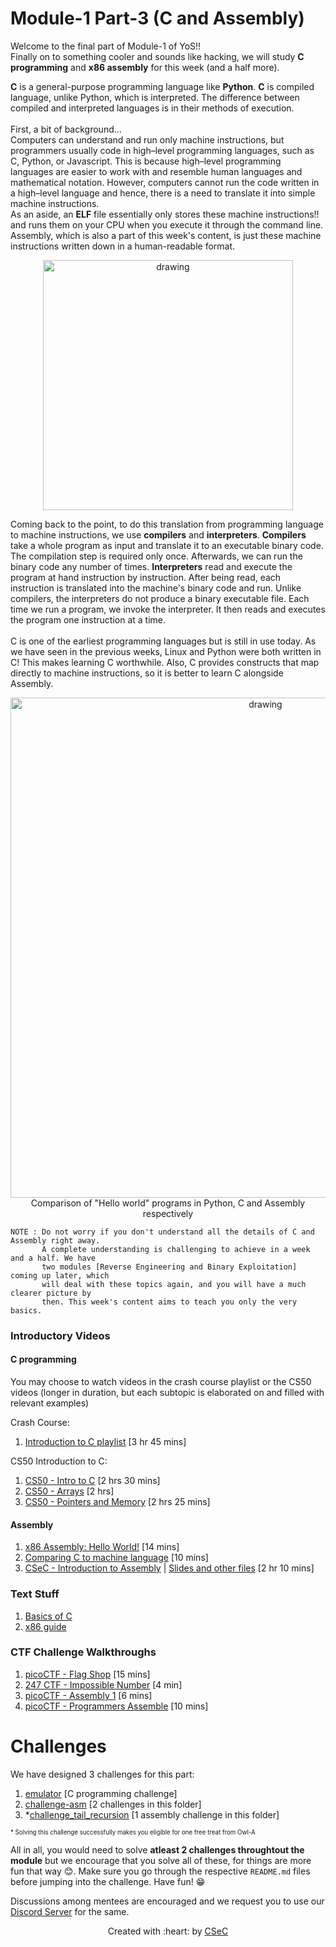 # Module-1 Part-3 (C and Assembly)

Welcome to the final part of Module-1 of YoS!! <br>
Finally on to something cooler and sounds like hacking, we will study **C programming** and **x86 assembly** for this week (and a half more). <br>

**C** is a general-purpose programming language like **Python**. **C** is compiled language, unlike Python, which is interpreted.
The difference between compiled and interpreted languages is in their methods of execution. <br>
<br>
First, a bit of background... <br>
Computers can understand and run only machine instructions, but programmers usually code in high–level programming languages, such as C, Python, or Javascript. This is because high–level programming languages are easier to work with and resemble human languages and mathematical notation. However, computers cannot run the code written in a high–level language and hence, there is a need to translate it into simple machine instructions. <br>
As an aside, an **ELF** file essentially only stores these machine instructions!! and runs them on your CPU when you execute it through the command line. Assembly, which is also a part of this week's content, is just these machine instructions written down in a human-readable format.

<p align="center">
<img src="http://0x0.st/oPiH.jpg" alt="drawing" width="400"/>
</p>

Coming back to the point, to do this translation from programming language to machine instructions, we use **compilers** and **interpreters**. 
**Compilers** take a whole program as input and translate it to an executable binary code. The compilation step is required only once. Afterwards, we can run the binary code any number of times. **Interpreters** read and execute the program at hand instruction by instruction. After being read, each instruction is translated into the machine's binary code and run. Unlike compilers, the interpreters do not produce a binary executable file. Each time we run a program, we invoke the interpreter. It then reads and executes the program one instruction at a time. <br>
<br>
C is one of the earliest programming languages but is still in use today. As we have seen in the previous weeks, Linux and Python were both written in C! This makes learning C worthwhile. Also, C provides constructs that map directly to machine instructions, so it is better to learn C alongside Assembly. <br>

<p align="center">
  <img src="https://i.postimg.cc/hcDmyCZF/Screenshot-from-2022-03-01-12-14-32.png" alt="drawing" width="800"/> <br>
  Comparison of "Hello world" programs in Python, C and Assembly respectively
</p>

```
NOTE : Do not worry if you don't understand all the details of C and Assembly right away.
       A complete understanding is challenging to achieve in a week and a half. We have
       two modules [Reverse Engineering and Binary Exploitation] coming up later, which 
       will deal with these topics again, and you will have a much clearer picture by
       then. This week's content aims to teach you only the very basics.
```

### Introductory Videos
#### C programming
You may choose to watch videos in the crash course playlist or the CS50 videos (longer in duration, but each subtopic is elaborated on and filled with relevant examples) <br>

Crash Course:
1. [Introduction to C playlist](https://www.youtube.com/playlist?list=PLqKPIxArfSTy2s40UuN6lKbfDZ4xmt-9W) [3 hr 45 mins]

CS50 Introduction to C:
1. [CS50 - Intro to C](https://www.youtube.com/watch?v=Na2wiHOnzXU) [2 hrs 30 mins]
2. [CS50 - Arrays](https://www.youtube.com/watch?v=xC3BZa1pcsY) [2 hrs]
3. [CS50 - Pointers and Memory](https://www.youtube.com/watch?v=l-dHFS_Pnzc) [2 hrs 25 mins]

#### Assembly
1. [x86 Assembly: Hello World!](https://www.youtube.com/watch?v=HgEGAaYdABA) [14 mins]
2. [Comparing C to machine language](https://www.youtube.com/watch?v=yOyaJXpAYZQ) [10 mins]
3. [CSeC - Introduction to Assembly](https://iitbacin.sharepoint.com/sites/CSecClub/Shared%20Documents/Forms/AllItems.aspx?FolderCTID=0x012000AE7DBDF52AA7E4479C2DEFD6FD00A9F1&id=%2Fsites%2FCSecClub%2FShared%20Documents%2FGeneral%2FAssemblyTalk%5F3%2D10%2D21%2FSession%2DRecording%2Emp4&parent=%2Fsites%2FCSecClub%2FShared%20Documents%2FGeneral%2FAssemblyTalk%5F3%2D10%2D21) | [Slides and other files](https://iitbacin.sharepoint.com/sites/CSecClub/Shared%20Documents/Forms/AllItems.aspx?FolderCTID=0x012000AE7DBDF52AA7E4479C2DEFD6FD00A9F1&id=%2Fsites%2FCSecClub%2FShared%20Documents%2FGeneral%2FAssemblyTalk%5F3%2D10%2D21) [2 hr 10 mins]

### Text Stuff
1. [Basics of C](http://www.cburch.com/books/cpy/index.html)
2. [x86 guide](https://www.cs.virginia.edu/~evans/cs216/guides/x86.html)

### CTF Challenge Walkthroughs
1. [picoCTF - Flag Shop](https://www.youtube.com/watch?v=F5J6MG0mD-A) [15 mins]
2. [247 CTF - Impossible Number](https://www.youtube.com/watch?v=rFlEf2RrEtI) [4 min]
3. [picoCTF - Assembly 1](https://youtu.be/PrlJFfYQunU?t=112) [6 mins]
4. [picoCTF - Programmers Assemble](https://www.youtube.com/watch?v=6BrbyCmc90s) [10 mins]

# Challenges

We have designed 3 challenges for this part:

1. [emulator](emulator) [C programming challenge]
1. [challenge-asm](challenge-asm) [2 challenges in this folder]
1. \*[challenge\_tail\_recursion](challenge_tail_recursion) [1 assembly challenge in this folder]

<sub><sup>\* Solving this challenge successfully makes you eligible for one free treat from Owl-A</sup></sub>

All in all, you would need to solve **atleast 2 challenges throughtout the module** but we encourage that you solve all of these, for things are more fun that way 😊.
Make sure you go through the respective `README.md` files before jumping into the challenge. Have fun! 😁

Discussions among mentees are encouraged and we request you to use our [Discord Server](https://discord.gg/nnpCPsUrYV) for the same.
<p align="center">Created with :heart: by <a href="https://linktr.ee/csec.iitb">CSeC</a></p>
